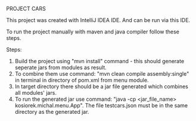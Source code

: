 PROJECT CARS

This project was created with IntelliJ IDEA IDE. And can be run via this IDE.

To run the project manually with maven and java compiler follow these steps.

Steps:
1. Build the project using "mvn install" command - this should generate seperate jars from modules as result.
2. To combine them use command: "mvn clean compile assembly:single" in terminal in directory of pom.xml from menu module.
3. In target directory there should be a jar file generated which combines all modules' jars.
4. To run the generated jar use command: "java -cp <jar_file_name> kosiorek.michal.menu.App". The file testcars.json must be in the same directory as the generated jar.


